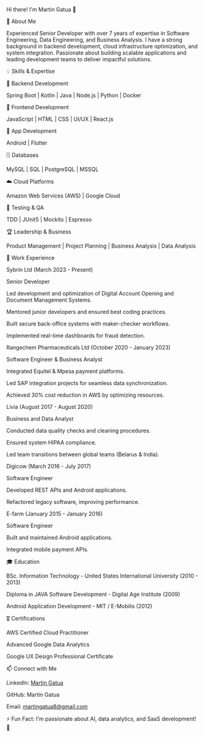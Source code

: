 Hi there! I'm Martin Gatua 👋

🚀 About Me

Experienced Senior Developer with over 7 years of expertise in Software Engineering, Data Engineering, and Business Analysis. I have a strong background in backend development, cloud infrastructure optimization, and system integration. Passionate about building scalable applications and leading development teams to deliver impactful solutions.

💡 Skills & Expertise

🔹 Backend Development

Spring Boot | Kotlin | Java | Node.js | Python | Docker

🎨 Frontend Development

JavaScript | HTML | CSS | UI/UX | React.js

📱 App Development

Android | Flutter

🗄️ Databases

MySQL | SQL | PostgreSQL | MSSQL

☁️ Cloud Platforms

Amazon Web Services (AWS) | Google Cloud

🧪 Testing & QA

TDD | JUnit5 | Mockito | Espresso

🏆 Leadership & Business

Product Management | Project Planning | Business Analysis | Data Analysis

📌 Work Experience

Sybrin Ltd (March 2023 - Present)

Senior Developer

Led development and optimization of Digital Account Opening and Document Management Systems.

Mentored junior developers and ensured best coding practices.

Built secure back-office systems with maker-checker workflows.

Implemented real-time dashboards for fraud detection.

Rangechem Pharmaceuticals Ltd (October 2020 - January 2023)

Software Engineer & Business Analyst

Integrated Equitel & Mpesa payment platforms.

Led SAP integration projects for seamless data synchronization.

Achieved 30% cost reduction in AWS by optimizing resources.

Livia (August 2017 - August 2020)

Business and Data Analyst

Conducted data quality checks and cleaning procedures.

Ensured system HIPAA compliance.

Led team transitions between global teams (Belarus & India).

Digicow (March 2016 - July 2017)

Software Engineer

Developed REST APIs and Android applications.

Refactored legacy software, improving performance.

E-farm (January 2015 - January 2016)

Software Engineer

Built and maintained Android applications.

Integrated mobile payment APIs.

🎓 Education

BSc. Information Technology - United States International University (2010 - 2013)

Diploma in JAVA Software Development - Digital Age Institute (2009)

Android Application Development - MIT / E-Mobilis (2012)

🎖️ Certifications

AWS Certified Cloud Practitioner

Advanced Google Data Analytics

Google UX Design Professional Certificate

📫 Connect with Me

LinkedIn: [Martin Gatua](https://www.linkedin.com/in/martin-gatua-683905356/)

GitHub: Martin Gatua

Email: martingatua8@gmail.com

⚡ Fun Fact: I'm passionate about AI, data analytics, and SaaS development! 🚀
